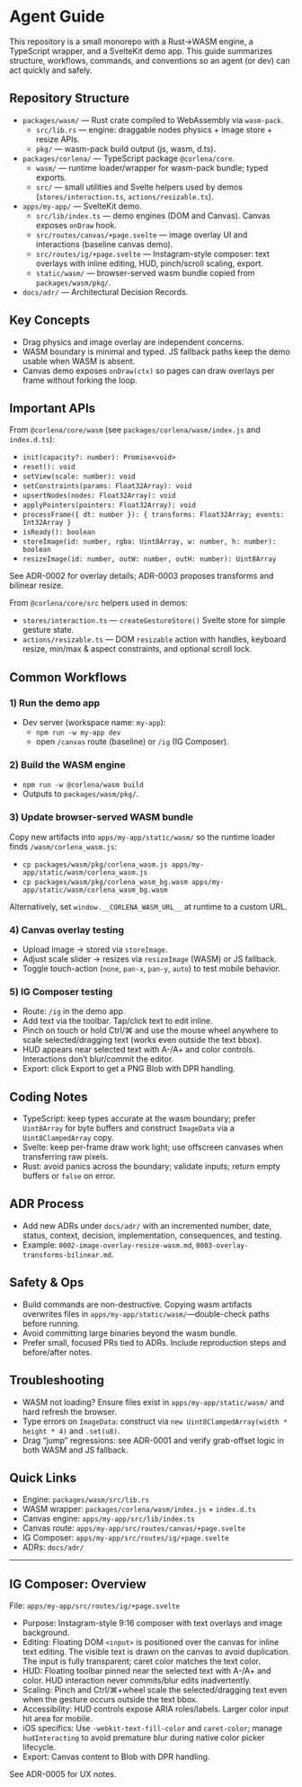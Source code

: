 # Agent Guide

This repository is a small monorepo with a Rust→WASM engine, a TypeScript wrapper, and a SvelteKit demo app. This guide summarizes structure, workflows, commands, and conventions so an agent (or dev) can act quickly and safely.

## Repository Structure

- `packages/wasm/` — Rust crate compiled to WebAssembly via `wasm-pack`.
  - `src/lib.rs` — engine: draggable nodes physics + image store + resize APIs.
  - `pkg/` — wasm-pack build output (js, wasm, d.ts).
- `packages/corlena/` — TypeScript package `@corlena/core`.
  - `wasm/` — runtime loader/wrapper for wasm-pack bundle; typed exports.
  - `src/` — small utilities and Svelte helpers used by demos (`stores/interaction.ts`, `actions/resizable.ts`).
- `apps/my-app/` — SvelteKit demo.
  - `src/lib/index.ts` — demo engines (DOM and Canvas). Canvas exposes `onDraw` hook.
  - `src/routes/canvas/+page.svelte` — image overlay UI and interactions (baseline canvas demo).
  - `src/routes/ig/+page.svelte` — Instagram-style composer: text overlays with inline editing, HUD, pinch/scroll scaling, export.
  - `static/wasm/` — browser-served wasm bundle copied from `packages/wasm/pkg/`.
- `docs/adr/` — Architectural Decision Records.

## Key Concepts

- Drag physics and image overlay are independent concerns.
- WASM boundary is minimal and typed. JS fallback paths keep the demo usable when WASM is absent.
- Canvas demo exposes `onDraw(ctx)` so pages can draw overlays per frame without forking the loop.

## Important APIs

From `@corlena/core/wasm` (see `packages/corlena/wasm/index.js` and `index.d.ts`):

- `init(capacity?: number): Promise<void>`
- `reset(): void`
- `setView(scale: number): void`
- `setConstraints(params: Float32Array): void`
- `upsertNodes(nodes: Float32Array): void`
- `applyPointers(pointers: Float32Array): void`
- `processFrame({ dt: number }): { transforms: Float32Array; events: Int32Array }`
- `isReady(): boolean`
- `storeImage(id: number, rgba: Uint8Array, w: number, h: number): boolean`
- `resizeImage(id: number, outW: number, outH: number): Uint8Array`

See ADR-0002 for overlay details; ADR-0003 proposes transforms and bilinear resize.

From `@corlena/core/src` helpers used in demos:

- `stores/interaction.ts` — `createGestureStore()` Svelte store for simple gesture state.
- `actions/resizable.ts` — DOM `resizable` action with handles, keyboard resize, min/max & aspect constraints, and optional scroll lock.

## Common Workflows

### 1) Run the demo app

- Dev server (workspace name: `my-app`):
  - `npm run -w my-app dev`
  - open `/canvas` route (baseline) or `/ig` (IG Composer).

### 2) Build the WASM engine

- `npm run -w @corlena/wasm build`
- Outputs to `packages/wasm/pkg/`.

### 3) Update browser-served WASM bundle

Copy new artifacts into `apps/my-app/static/wasm/` so the runtime loader finds `/wasm/corlena_wasm.js`:

- `cp packages/wasm/pkg/corlena_wasm.js apps/my-app/static/wasm/corlena_wasm.js`
- `cp packages/wasm/pkg/corlena_wasm_bg.wasm apps/my-app/static/wasm/corlena_wasm_bg.wasm`

Alternatively, set `window.__CORLENA_WASM_URL__` at runtime to a custom URL.

### 4) Canvas overlay testing

- Upload image → stored via `storeImage`.
- Adjust scale slider → resizes via `resizeImage` (WASM) or JS fallback.
- Toggle touch-action (`none`, `pan-x`, `pan-y`, `auto`) to test mobile behavior.

### 5) IG Composer testing

- Route: `/ig` in the demo app.
- Add text via the toolbar. Tap/click text to edit inline.
- Pinch on touch or hold Ctrl/⌘ and use the mouse wheel anywhere to scale selected/dragging text (works even outside the text bbox).
- HUD appears near selected text with A-/A+ and color controls. Interactions don’t blur/commit the editor.
- Export: click Export to get a PNG Blob with DPR handling.

## Coding Notes

- TypeScript: keep types accurate at the wasm boundary; prefer `Uint8Array` for byte buffers and construct `ImageData` via a `Uint8ClampedArray` copy.
- Svelte: keep per-frame draw work light; use offscreen canvases when transferring raw pixels.
- Rust: avoid panics across the boundary; validate inputs; return empty buffers or `false` on error.

## ADR Process

- Add new ADRs under `docs/adr/` with an incremented number, date, status, context, decision, implementation, consequences, and testing.
- Example: `0002-image-overlay-resize-wasm.md`, `0003-overlay-transforms-bilinear.md`.

## Safety & Ops

- Build commands are non-destructive. Copying wasm artifacts overwrites files in `apps/my-app/static/wasm/`—double-check paths before running.
- Avoid committing large binaries beyond the wasm bundle.
- Prefer small, focused PRs tied to ADRs. Include reproduction steps and before/after notes.

## Troubleshooting

- WASM not loading? Ensure files exist in `apps/my-app/static/wasm/` and hard refresh the browser.
- Type errors on `ImageData`: construct via `new Uint8ClampedArray(width * height * 4)` and `.set(u8)`.
- Drag “jump” regressions: see ADR-0001 and verify grab-offset logic in both WASM and JS fallback.

## Quick Links

- Engine: `packages/wasm/src/lib.rs`
- WASM wrapper: `packages/corlena/wasm/index.js` + `index.d.ts`
- Canvas engine: `apps/my-app/src/lib/index.ts`
- Canvas route: `apps/my-app/src/routes/canvas/+page.svelte`
- IG Composer: `apps/my-app/src/routes/ig/+page.svelte`
- ADRs: `docs/adr/`

---

## IG Composer: Overview

File: `apps/my-app/src/routes/ig/+page.svelte`

- Purpose: Instagram-style 9:16 composer with text overlays and image background.
- Editing: Floating DOM `<input>` is positioned over the canvas for inline text editing. The visible text is drawn on the canvas to avoid duplication. The input is fully transparent; caret color matches the text color.
- HUD: Floating toolbar pinned near the selected text with A-/A+ and color. HUD interaction never commits/blur edits inadvertently.
- Scaling: Pinch and Ctrl/⌘+wheel scale the selected/dragging text even when the gesture occurs outside the text bbox.
- Accessibility: HUD controls expose ARIA roles/labels. Larger color input hit area for mobile.
- iOS specifics: Use `-webkit-text-fill-color` and `caret-color`; manage `hudInteracting` to avoid premature blur during native color picker lifecycle.
- Export: Canvas content to Blob with DPR handling.

See ADR-0005 for UX notes.
